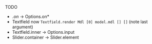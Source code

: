 TODO

 - *.on* -> Options.on*
 - Textfield now `Textfield.render Mdl [0] model.mdl [] []`
   (note last argument)
 - Textfield.inner -> Options.input
 - Slider.container -> Slider.element

